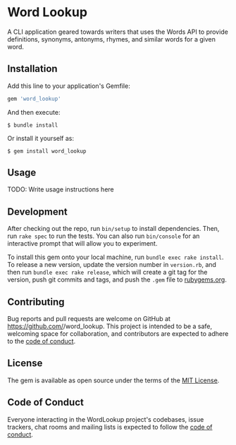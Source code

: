 # Word Lookup

A CLI application geared towards writers that uses the Words API to provide definitions, synonyms, antonyms, rhymes, and similar words for a given word.

## Installation

Add this line to your application's Gemfile:

```ruby
gem 'word_lookup'
```

And then execute:

    $ bundle install

Or install it yourself as:

    $ gem install word_lookup

## Usage

TODO: Write usage instructions here

## Development

After checking out the repo, run `bin/setup` to install dependencies. Then, run `rake spec` to run the tests. You can also run `bin/console` for an interactive prompt that will allow you to experiment.

To install this gem onto your local machine, run `bundle exec rake install`. To release a new version, update the version number in `version.rb`, and then run `bundle exec rake release`, which will create a git tag for the version, push git commits and tags, and push the `.gem` file to [rubygems.org](https://rubygems.org).

## Contributing

Bug reports and pull requests are welcome on GitHub at https://github.com/<caitlinhinshaw>/word_lookup. This project is intended to be a safe, welcoming space for collaboration, and contributors are expected to adhere to the [code of conduct](https://github.com/<caitlinhinshaw>/word_lookup/blob/master/CODE_OF_CONDUCT.md).


## License

The gem is available as open source under the terms of the [MIT License](https://opensource.org/licenses/MIT).

## Code of Conduct

Everyone interacting in the WordLookup project's codebases, issue trackers, chat rooms and mailing lists is expected to follow the [code of conduct](https://github.com/<caitlinhinshaw>/word_lookup/blob/master/CODE_OF_CONDUCT.md).
